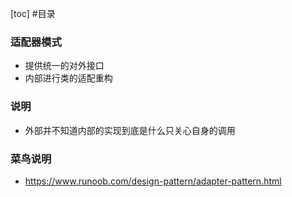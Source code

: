 [toc]
#目录

### 适配器模式

- 提供统一的对外接口
- 内部进行类的适配重构

### 说明

- 外部并不知道内部的实现到底是什么只关心自身的调用

### 菜鸟说明

- https://www.runoob.com/design-pattern/adapter-pattern.html